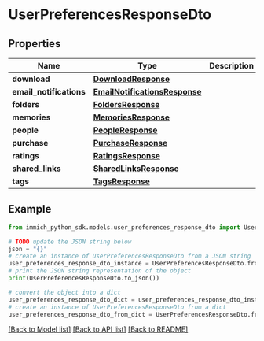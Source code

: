 # UserPreferencesResponseDto


## Properties

Name | Type | Description | Notes
------------ | ------------- | ------------- | -------------
**download** | [**DownloadResponse**](DownloadResponse.md) |  | 
**email_notifications** | [**EmailNotificationsResponse**](EmailNotificationsResponse.md) |  | 
**folders** | [**FoldersResponse**](FoldersResponse.md) |  | 
**memories** | [**MemoriesResponse**](MemoriesResponse.md) |  | 
**people** | [**PeopleResponse**](PeopleResponse.md) |  | 
**purchase** | [**PurchaseResponse**](PurchaseResponse.md) |  | 
**ratings** | [**RatingsResponse**](RatingsResponse.md) |  | 
**shared_links** | [**SharedLinksResponse**](SharedLinksResponse.md) |  | 
**tags** | [**TagsResponse**](TagsResponse.md) |  | 

## Example

```python
from immich_python_sdk.models.user_preferences_response_dto import UserPreferencesResponseDto

# TODO update the JSON string below
json = "{}"
# create an instance of UserPreferencesResponseDto from a JSON string
user_preferences_response_dto_instance = UserPreferencesResponseDto.from_json(json)
# print the JSON string representation of the object
print(UserPreferencesResponseDto.to_json())

# convert the object into a dict
user_preferences_response_dto_dict = user_preferences_response_dto_instance.to_dict()
# create an instance of UserPreferencesResponseDto from a dict
user_preferences_response_dto_from_dict = UserPreferencesResponseDto.from_dict(user_preferences_response_dto_dict)
```
[[Back to Model list]](../README.md#documentation-for-models) [[Back to API list]](../README.md#documentation-for-api-endpoints) [[Back to README]](../README.md)


